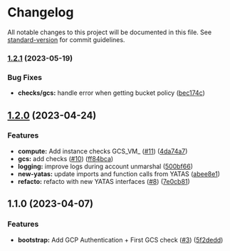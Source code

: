 # Changelog

All notable changes to this project will be documented in this file. See [standard-version](https://github.com/conventional-changelog/standard-version) for commit guidelines.

### [1.2.1](https://github.com/padok-team/yatas-gcp/compare/v1.2.0...v1.2.1) (2023-05-19)


### Bug Fixes

* **checks/gcs:** handle error when getting bucket policy ([bec174c](https://github.com/padok-team/yatas-gcp/commit/bec174ca168e8f5e5686b66b0334b413a8a275be))

## [1.2.0](https://github.com/padok-team/yatas-gcp/compare/v1.1.0...v1.2.0) (2023-04-24)


### Features

* **compute:** Add instance checks GCS_VM_ ([#11](https://github.com/padok-team/yatas-gcp/issues/11)) ([4da74a7](https://github.com/padok-team/yatas-gcp/commit/4da74a7d527976ab46bdfc76d3112fc96e2745e2))
* **gcs:** add checks ([#10](https://github.com/padok-team/yatas-gcp/issues/10)) ([ff84bca](https://github.com/padok-team/yatas-gcp/commit/ff84bca6c2e497d8dca50982b6a5a48118f317cf))
* **logging:** improve logs during account unmarshal ([500bf66](https://github.com/padok-team/yatas-gcp/commit/500bf663a0564b79810c4fc9cf5cc80ecb019b9a))
* **new-yatas:** update imports and function calls from YATAS ([abee8e1](https://github.com/padok-team/yatas-gcp/commit/abee8e16614043989b33fcae85076e3540d80b60))
* **refacto:** refacto with new YATAS interfaces ([#8](https://github.com/padok-team/yatas-gcp/issues/8)) ([7e0cb81](https://github.com/padok-team/yatas-gcp/commit/7e0cb816b8d7f3cf81132e07f27a1b0200b09e2a))

## 1.1.0 (2023-04-07)


### Features

* **bootstrap:** Add GCP Authentication + First GCS check ([#3](https://github.com/padok-team/yatas-gcp/issues/3)) ([5f2dedd](https://github.com/padok-team/yatas-gcp/commit/5f2dedd58ca55dd0e9a2f634399c0dfc2174c33a))
